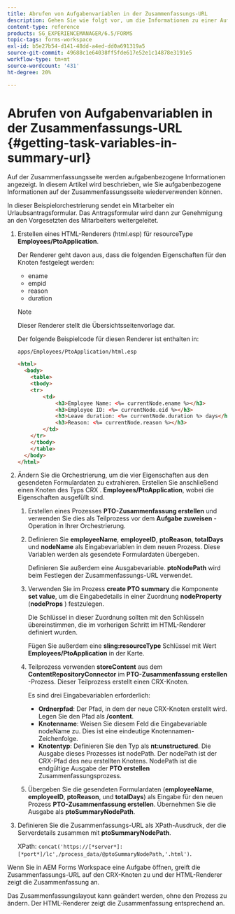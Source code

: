 ```yaml
---
title: Abrufen von Aufgabenvariablen in der Zusammenfassungs-URL
description: Gehen Sie wie folgt vor, um die Informationen zu einer Aufgabe wiederzuverwenden und eine Zusammenfassungs-URL zu generieren, um eine Aufgabe zusammenzufassen oder zu beschreiben.
content-type: reference
products: SG_EXPERIENCEMANAGER/6.5/FORMS
topic-tags: forms-workspace
exl-id: b5e27b54-d141-48dd-a4ed-dd0a691319a5
source-git-commit: 49688c1e64038ff5fde617e52e1c14878e3191e5
workflow-type: tm+mt
source-wordcount: '431'
ht-degree: 20%

---
```


# Abrufen von Aufgabenvariablen in der Zusammenfassungs-URL {#getting-task-variables-in-summary-url}

Auf der Zusammenfassungsseite werden aufgabenbezogene Informationen angezeigt. In diesem Artikel wird beschrieben, wie Sie aufgabenbezogene Informationen auf der Zusammenfassungsseite wiederverwenden können.

In dieser Beispielorchestrierung sendet ein Mitarbeiter ein Urlaubsantragsformular. Das Antragsformular wird dann zur Genehmigung an den Vorgesetzten des Mitarbeiters weitergeleitet.

1. Erstellen eines HTML-Renderers (html.esp) für resourceType **Employees/PtoApplication**.

   Der Renderer geht davon aus, dass die folgenden Eigenschaften für den Knoten festgelegt werden:

   * ename
   * empid
   * reason
   * duration

   >[!NOTE]
   >
   >Dieser Renderer stellt die Übersichtsseitenvorlage dar.

   Der folgende Beispielcode für diesen Renderer ist enthalten in:

   `apps/Employees/PtoApplication/html.esp`

   ```html
   <html>
     <body>
       <table>
       <tbody>
       <tr>
           <td>
               <h3>Employee Name: <%= currentNode.ename %></h3>
               <h3>Employee ID: <%= currentNode.eid %></h3>
               <h3>Leave duration: <%= currentNode.duration %> days</h3>
               <h3>Reason: <%= currentNode.reason %></h3>
           </td>
       </tr>
       </tbody>
       </table>
     </body>
   </html>
   ```

1. Ändern Sie die Orchestrierung, um die vier Eigenschaften aus den gesendeten Formulardaten zu extrahieren. Erstellen Sie anschließend einen Knoten des Typs CRX . **Employees/PtoApplication**, wobei die Eigenschaften ausgefüllt sind.

   1. Erstellen eines Prozesses **PTO-Zusammenfassung erstellen** und verwenden Sie dies als Teilprozess vor dem **Aufgabe zuweisen** -Operation in Ihrer Orchestrierung.
   1. Definieren Sie **employeeName**, **employeeID**, **ptoReason**, **totalDays** und **nodeName** als Eingabevariablen in dem neuen Prozess. Diese Variablen werden als gesendete Formulardaten übergeben.

      Definieren Sie außerdem eine Ausgabevariable. **ptoNodePath** wird beim Festlegen der Zusammenfassungs-URL verwendet.

   1. Verwenden Sie im Prozess **create PTO summary** die Komponente **set value**, um die Eingabedetails in einer Zuordnung **nodeProperty** (**nodeProps** ) festzulegen.

      Die Schlüssel in dieser Zuordnung sollten mit den Schlüsseln übereinstimmen, die im vorherigen Schritt im HTML-Renderer definiert wurden.

      Fügen Sie außerdem eine **sling:resourceType** Schlüssel mit Wert **Employees/PtoApplication** in der Karte.

   1. Teilprozess verwenden **storeContent** aus dem **ContentRepositoryConnector** im **PTO-Zusammenfassung erstellen** -Prozess. Dieser Teilprozess erstellt einen CRX-Knoten.

      Es sind drei Eingabevariablen erforderlich:

      * **Ordnerpfad**: Der Pfad, in dem der neue CRX-Knoten erstellt wird. Legen Sie den Pfad als **/content**.
      * **Knotenname**: Weisen Sie diesem Feld die Eingabevariable nodeName zu. Dies ist eine eindeutige Knotennamen-Zeichenfolge.
      * **Knotentyp**: Definieren Sie den Typ als **nt:unstructured**. Die Ausgabe dieses Prozesses ist nodePath. Der nodePath ist der CRX-Pfad des neu erstellten Knotens. NodePath ist die endgültige Ausgabe der **PTO erstellen** Zusammenfassungsprozess.

   1. Übergeben Sie die gesendeten Formulardaten (**employeeName**, **employeeID**, **ptoReason**, und **totalDays**) als Eingabe für den neuen Prozess **PTO-Zusammenfassung erstellen**. Übernehmen Sie die Ausgabe als **ptoSummaryNodePath**.

1. Definieren Sie die Zusammenfassungs-URL als XPath-Ausdruck, der die Serverdetails zusammen mit **ptoSummaryNodePath**.

   XPath: `concat('https://[*server*]:[*port*]/lc',/process_data/@ptoSummaryNodePath,'.html')`.

Wenn Sie in AEM Forms Workspace eine Aufgabe öffnen, greift die Zusammenfassungs-URL auf den CRX-Knoten zu und der HTML-Renderer zeigt die Zusammenfassung an.

Das Zusammenfassungslayout kann geändert werden, ohne den Prozess zu ändern. Der HTML-Renderer zeigt die Zusammenfassung entsprechend an.
